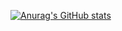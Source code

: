 [![Anurag's GitHub stats](https://github-readme-stats.vercel.app/api?username=DataImperial)](https://github.com/anuraghazra/github-readme-stats)
